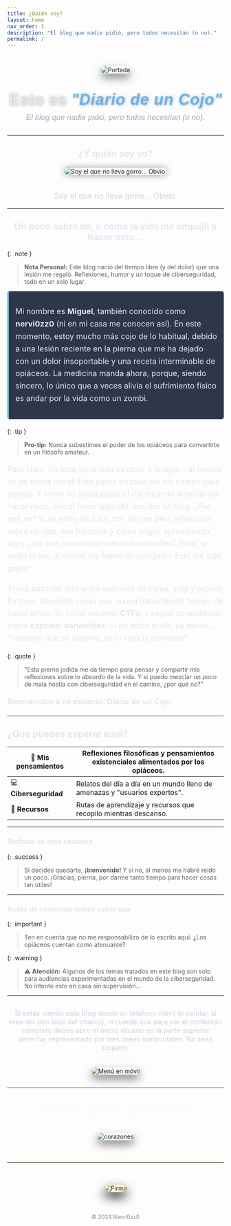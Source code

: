 ```yaml
---
title: ¿Quién soy?
layout: home
nav_order: 1
description: "El blog que nadie pidió, pero todos necesitan (o no)."
permalink: /
---
```


<div style="text-align: center; margin: 40px 0;">
  <img src="/assets/images/NERVI0ZZ0.png" alt="Portada" style="max-width: 100%; height: auto; border-radius: 20px; box-shadow: 0 10px 20px rgba(0, 0, 0, 0.5); transition: transform 0.3s ease-in-out;" onmouseover="this.style.transform='scale(1.05)';" onmouseout="this.style.transform='scale(1)';">
</div>

<div style="text-align: center; margin: 30px 0;">
<h1 style="font-size: 36px; font-weight: 700; color: #E2E8F0; text-shadow: 1px 1px 6px rgba(0,0,0,0.3); margin: 0; font-family: 'Arial', sans-serif; letter-spacing: 1px;">
  Esto es <span style="color: #63B3ED; font-style: italic;">"Diario de un Cojo"</span>
</h1>
<p style="font-size: 18px; color: #A0AEC0; font-family: 'Arial', sans-serif; font-style: italic; margin-top: 10px;">
  El blog que nadie pidió, pero todos necesitan (o no).
</p>
</div>

---

<h2 align="center" style="color: #E2E8F0;">&iquest;Y quién soy yo?</h2>
<div style="text-align: center; margin-top: 20px;">
  <img src="/assets/images/txemita.jpg" alt="Soy el que no lleva gorro... Obvio." style="max-width: 100%; height: auto; border-radius: 10px; box-shadow: 0 0 15px rgba(0,0,0,0.4); margin-bottom: 20px;">
  <p style="font-size: 18px; color: #CBD5E0;">Soy el que no lleva gorro... Obvio.</p>
</div>

---

<h2 align="center" style="color: #E2E8F0;">Un poco sobre mí, o cómo la vida me empujó a hacer esto…</h2>

{: .note }
> **Nota Personal:** Este blog nació del tiempo libre (y del dolor) que una lesión me regaló. Reflexiones, humor y un toque de ciberseguridad, todo en un solo lugar.

<div style="padding: 15px; background-color: #2D3748; border-left: 4px solid #63B3ED; border-radius: 5px; margin-bottom: 20px;">
<p style="color: #E2E8F0; line-height: 1.6; font-size: 18px;">
Mi nombre es <strong>Miguel</strong>, también conocido como <strong>nervi0zz0</strong> (ni en mi casa me conocen así). En este momento, estoy mucho más cojo de lo habitual, debido a una lesión reciente en la pierna que me ha dejado con un dolor insoportable y una receta interminable de opiáceos. La medicina manda ahora, porque, siendo sincero, lo único que a veces alivia el sufrimiento físico es andar por la vida como un zombi.
</p>
</div>

{: .tip }
> **Pro-tip:** Nunca subestimes el poder de los opiáceos para convertirte en un filósofo amateur.

<p style="color: #E2E8F0; line-height: 1.6; font-size: 18px;">
Pero claro, no todo en la vida es dolor y drogas... al menos no de forma literal! Este parón forzoso me dio tiempo para pensar. Y como no podía pasar el día mirando el techo sin hacer nada, decidí hacer algo útil: escribir un blog. ¿Por qué no? Si ya estoy de baja, con tiempo para reflexionar sobre mi vida, mis fracasos y cómo seguir aprendiendo algo, ¿por qué no compartir esas inquietudes? Total, si nadie lo lee, al menos me habré desahogado. Esto me sale gratis!
</p>

<p style="color: #E2E8F0; line-height: 1.6; font-size: 18px;">
Ahora paso los días entre sesiones de cama, sofá y reposo forzoso, haciendo cosas que nunca había tenido tiempo de hacer antes. Sí, como resolver <strong>CTFs</strong>, y seguir aprendiendo sobre <strong>capturar banderitas</strong>. Si no estás al día, ya sabes... "camarón que se duerme, se lo lleva la corriente".
</p>

{: .quote }
> "Esta pierna jodida me da tiempo para pensar y compartir mis reflexiones sobre lo absurdo de la vida. Y si puedo mezclar un poco de mala hostia con ciberseguridad en el camino, ¿por qué no?"

<p style="color: #E2E8F0; line-height: 1.6; font-size: 18px;"><strong>Bienvenidos a mi espacio: Diario de un Cojo.</strong></p>

---

<h2 style="color: #E2E8F0;">&iquest;Qué puedes esperar aquí?</h2>

| 🧠 **Mis pensamientos** | Reflexiones filosóficas y pensamientos existenciales alimentados por los opiáceos. |
|----------------------------------|-----------------------------------------------------------------------------|
| 💻 **Ciberseguridad**     | Relatos del día a día en un mundo lleno de amenazas y "usuarios expertos".       |
| 📖 **Recursos**           | Rutas de aprendizaje y recursos que recopilo mientras descanso.               |

---

<h3 style="color: #E2E8F0;">Disfruta de esta estancia</h3>

{: .success }
> Si decides quedarte, <strong>¡bienvenido!</strong> Y si no, al menos me habré reído un poco. ¡Gracias, pierna, por darme tanto tiempo para hacer cosas tan útiles!

---

<h3 style="color: #E2E8F0;">Antes de continuar debes saber que</h3>

{: .important }
> Ten en cuenta que no me responsabilizo de lo escrito aquí. ¿Los opiáceos cuentan como atenuante?

{: .warning }
> ⚠️ **Atención:** Algunos de los temas tratados en este blog son solo para audiencias experimentadas en el mundo de la ciberseguridad. No intente esto en casa sin supervisión...

---

<div style="text-align: center; margin: 30px 0;">
  <p style="font-size: 16px; color: #CBD5E0;">
    Si estás viendo este blog desde un teléfono móvil (o celular, si eres del otro lado del charco), recuerda que para ver el contenido completo debes abrir el menú situado en la parte superior derecha, representado por tres líneas horizontales. No seas zoquete.
  </p>
  <img src="assets/images/tlf.jpg" alt="Menú en móvil" style="max-width: 60%; height: auto; border-radius: 10px; box-shadow: 0 10px 20px rgba(0, 0, 0, 0.5); margin-top: 20px;">
</div>

---

<div style="text-align: center; margin-top: 40px;">
  <span style="font-size: 20px; color: #F7FAFC; font-weight: bold;">Si decides quedarte, ¡bienvenido! 😎</span>
</div>

<div style="text-align: center; margin-top: 40px;">
  <img src="/assets/images/gif/14Vb.gif" alt="corazones" style="max-width: 100%; height: auto; border-radius: 10px; box-shadow: 0 10px 20px rgba(0, 0, 0, 0.5);">
</div>
<hr style="border: none; border-top: 1px solid rgb(255, 254, 248); margin: 50px 0; box-shadow: 0 1px 2px rgba(255, 215, 0, 0.6);">

<div style="text-align: center; margin: 50px auto;">
  <img src="/assets/images/cojo.png" alt="Firma" style="max-width: 20%; border-radius: 50%; border: 1px solid #FFD700; box-shadow: 0 12px 24px rgba(0, 0, 0, 0.9);">
</div>
<div style="text-align: center; margin-top: 40px;">
  <p style="font-size: 0.9em; color: #888;">&copy; 2024 Nervi0zz0</p>
</div>
